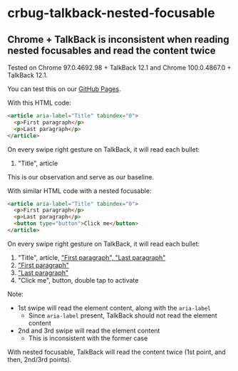 # crbug-talkback-nested-focusable

## Chrome + TalkBack is inconsistent when reading nested focusables and read the content twice

Tested on Chrome 97.0.4692.98 + TalkBack 12.1 and Chrome 100.0.4867.0 + TalkBack 12.1.

You can test this on our [GitHub Pages](https://compulim.github.io/crbug-talkback-nested-focusable/).

With this HTML code:

```html
<article aria-label="Title" tabindex="0">
  <p>First paragraph</p>
  <p>Last paragraph</p>
</article>
```

On every swipe right gesture on TalkBack, it will read each bullet:

1. "Title", article

This is our observation and serve as our baseline.

With similar HTML code with a nested focusable:

```html
<article aria-label="Title" tabindex="0">
  <p>First paragraph</p>
  <p>Last paragraph</p>
  <button type="button">Click me</button>
</article>
```

On every swipe right gesture on TalkBack, it will read each bullet:

1. "Title", article, <ins>"First paragraph", "Last paragraph"</ins></li>
1. <ins>"First paragraph"</ins></li>
1. <ins>"Last paragraph"</ins></li>
1. "Click me", button, double tap to activate</li>

Note:

- 1st swipe will read the element content, along with the `aria-label`
   - Since `aria-label` present, TalkBack should not read the element content
- 2nd and 3rd swipe will read the element content
   - This is inconsistent with the former case

With nested focusable, TalkBack will read the content twice (1st point, and then, 2nd/3rd points).
